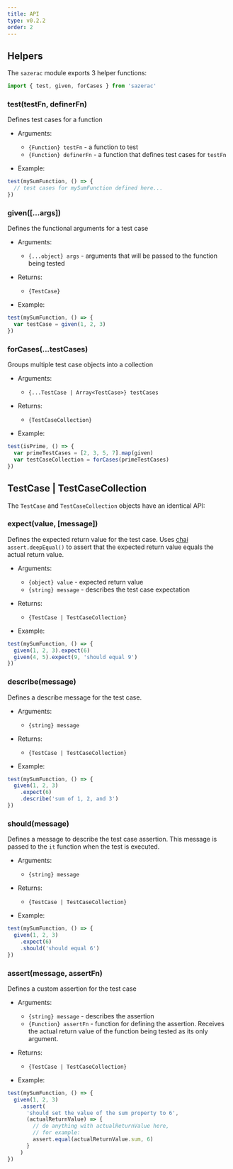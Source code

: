 ```yaml
---
title: API
type: v0.2.2
order: 2
---
```


Helpers
-------

The `sazerac` module exports 3 helper functions:

```js
import { test, given, forCases } from 'sazerac'
```

### test(testFn, definerFn)

Defines test cases for a function

- Arguments:
  - `{Function} testFn` - a function to test
  - `{Function} definerFn` - a function that defines test cases for `testFn`

- Example:

```js
test(mySumFunction, () => {
  // test cases for mySumFunction defined here...
})
```

### given([...args])

Defines the functional arguments for a test case

- Arguments:
  - `{...object} args` - arguments that will be passed to the function being tested

- Returns:
  - `{TestCase}`

- Example:

```js
test(mySumFunction, () => {
  var testCase = given(1, 2, 3)
})
```

### forCases(...testCases)

Groups multiple test case objects into a collection

- Arguments:
  - `{...TestCase | Array<TestCase>} testCases`

- Returns:
  - `{TestCaseCollection}`

- Example:

```js
test(isPrime, () => {
  var primeTestCases = [2, 3, 5, 7].map(given)
  var testCaseCollection = forCases(primeTestCases)
})
```


TestCase | TestCaseCollection
-----------------------------

The `TestCase` and `TestCaseCollection` objects have an identical API:

### expect(value, [message])

Defines the expected return value for the test case. Uses [chai](http://chaijs.com) `assert.deepEqual()` to assert that the expected return value equals the actual return value.

- Arguments:
  - `{object} value` - expected return value
  - `{string} message` - describes the test case expectation

- Returns:
  - `{TestCase | TestCaseCollection}`

- Example:

```js
test(mySumFunction, () => {
  given(1, 2, 3).expect(6)
  given(4, 5).expect(9, 'should equal 9')
})
```

### describe(message)

Defines a describe message for the test case.

- Arguments:
  - `{string} message`

- Returns:
  - `{TestCase | TestCaseCollection}`

- Example:

```js
test(mySumFunction, () => {
  given(1, 2, 3)
    .expect(6)
    .describe('sum of 1, 2, and 3')
})
```

### should(message)

Defines a message to describe the test case assertion. This message is passed to the `it` function when the test is executed.

- Arguments:
  - `{string} message`

- Returns:
  - `{TestCase | TestCaseCollection}`

- Example:

```js
test(mySumFunction, () => {
  given(1, 2, 3)
    .expect(6)
    .should('should equal 6')
})
```

### assert(message, assertFn)

Defines a custom assertion for the test case

- Arguments:
  - `{string} message` - describes the assertion
  - `{Function} assertFn` - function for defining the assertion. Receives the actual return value of the function being tested as its only argument.

- Returns:
  - `{TestCase | TestCaseCollection}`

- Example:

```js
test(mySumFunction, () => {
  given(1, 2, 3)
    .assert(
      'should set the value of the sum property to 6',
      (actualReturnValue) => {
        // do anything with actualReturnValue here,
        // for example:
        assert.equal(actualReturnValue.sum, 6)
      }
    )
})
```
